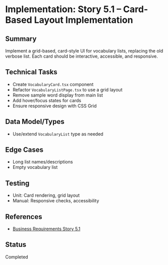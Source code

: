 # Implementation: Story 5.1 – Card-Based Layout Implementation

## Summary

Implement a grid-based, card-style UI for vocabulary lists, replacing the old verbose list. Each card should be interactive, accessible, and responsive.

## Technical Tasks

- Create `VocabularyCard.tsx` component
- Refactor `VocabularyListPage.tsx` to use a grid layout
- Remove sample word display from main list
- Add hover/focus states for cards
- Ensure responsive design with CSS Grid

## Data Model/Types

- Use/extend `VocabularyList` type as needed

## Edge Cases

- Long list names/descriptions
- Empty vocabulary list

## Testing

- Unit: Card rendering, grid layout
- Manual: Responsive checks, accessibility

## References

- [Business Requirements Story 5.1](../../business-requirements/epic-5-vocabulary-list-ui-enhancement/story-5-1-card-based-layout-implementation.md)

## Status

Completed
